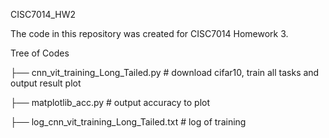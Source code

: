 CISC7014_HW2

The code in this repository was created for CISC7014 Homework 3.

Tree of Codes

├── cnn_vit_training_Long_Tailed.py # download cifar10, train all tasks and output result plot

├── matplotlib_acc.py # output accuracy to plot

├── log_cnn_vit_training_Long_Tailed.txt # log of training